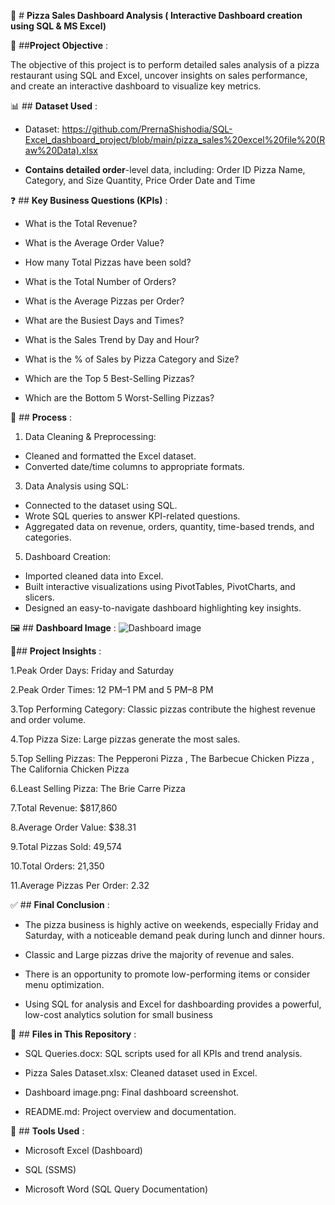 🍕 #  **Pizza Sales Dashboard Analysis ( Interactive Dashboard creation using SQL & MS Excel)**

🎯 ##**Project Objective** :

The objective of this project is to perform detailed sales analysis of a pizza restaurant using SQL and Excel, uncover insights on sales performance, and create an interactive dashboard to visualize key metrics.

📊 ##  **Dataset Used** :

- Dataset: https://github.com/PrernaShishodia/SQL-Excel_dashboard_project/blob/main/pizza_sales%20excel%20file%20(Raw%20Data).xlsx

- **Contains detailed order**-level data, including:
Order ID
Pizza Name, Category, and Size
Quantity, Price
Order Date and Time

❓ ##  **Key Business Questions (KPIs)** :

- What is the Total Revenue?

- What is the Average Order Value?

- How many Total Pizzas have been sold?

- What is the Total Number of Orders?

- What is the Average Pizzas per Order?

- What are the Busiest Days and Times?

- What is the Sales Trend by Day and Hour?

- What is the % of Sales by Pizza Category and Size?

- Which are the Top 5 Best-Selling Pizzas?

- Which are the Bottom 5 Worst-Selling Pizzas?

🔄 ##  **Process** :

1. Data Cleaning & Preprocessing:
   
- Cleaned and formatted the Excel dataset.
- Converted date/time columns to appropriate formats.

3. Data Analysis using SQL:
   
- Connected to the dataset using SQL.
- Wrote SQL queries to answer KPI-related questions.
- Aggregated data on revenue, orders, quantity, time-based trends, and categories.

5. Dashboard Creation:
   
- Imported cleaned data into Excel.
- Built interactive visualizations using PivotTables, PivotCharts, and slicers.
- Designed an easy-to-navigate dashboard highlighting key insights.

🖼️ ##  **Dashboard Image** :
![Dashboard image](https://github.com/user-attachments/assets/d47b8864-a921-4dcf-9d47-2c3b63bf1236)

📍##  **Project Insights** :

1.Peak Order Days: Friday and Saturday

2.Peak Order Times: 12 PM–1 PM and 5 PM–8 PM

3.Top Performing Category: Classic pizzas contribute the highest revenue and order volume.

4.Top Pizza Size: Large pizzas generate the most sales.

5.Top Selling Pizzas:
The Pepperoni Pizza ,
The Barbecue Chicken Pizza ,
The California Chicken Pizza

6.Least Selling Pizza: The Brie Carre Pizza

7.Total Revenue: $817,860

8.Average Order Value: $38.31

9.Total Pizzas Sold: 49,574

10.Total Orders: 21,350

11.Average Pizzas Per Order: 2.32

✅ ##  **Final Conclusion** :

- The pizza business is highly active on weekends, especially Friday and Saturday, with a noticeable demand peak during lunch and dinner hours.

- Classic and Large pizzas drive the majority of revenue and sales.

- There is an opportunity to promote low-performing items or consider menu optimization.

- Using SQL for analysis and Excel for dashboarding provides a powerful, low-cost analytics solution for small business

📁 ##  **Files in This Repository** :

- SQL Queries.docx: SQL scripts used for all KPIs and trend analysis.

- Pizza Sales Dataset.xlsx: Cleaned dataset used in Excel.

- Dashboard image.png: Final dashboard screenshot.

- README.md: Project overview and documentation.

🚀 ## **Tools Used** :

- Microsoft Excel (Dashboard)

- SQL (SSMS)

- Microsoft Word (SQL Query Documentation)
